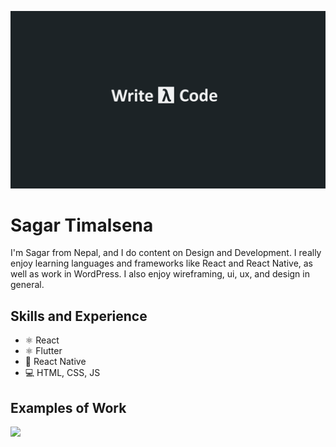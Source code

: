 ![Design and Development](https://github.com/Sagar1555/timalsenasagar.com.np/blob/master/img/Hdmlab.png)

# Sagar Timalsena
I'm Sagar from Nepal, and I do content on Design and Development. I really enjoy learning languages and frameworks like React and React Native, as well as work in WordPress. I also enjoy wireframing, ui, ux, and design in general. 

## Skills and Experience
* ⚛ React
* ⚛ Flutter
* 📱 React Native
* 💻 HTML, CSS, JS

## Examples of Work
<img src="https://timalsenasagar.com.np/project"  >



